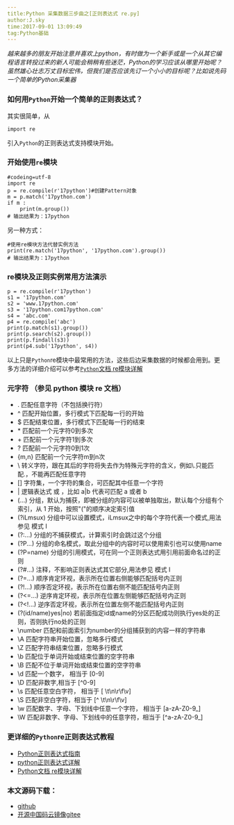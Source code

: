 ```yaml
---
title:Python 采集数据三步曲之[正则表达式 re.py]
author:J.sky
time:2017-09-01 13:09:49
tag:Python基础
---
```


_越来越多的朋友开始注意并喜欢上python，有时做为一个新手或是一个从其它编程语言转投过来的新人可能会稍稍有些迷茫，Python的学习应该从哪里开始呢？虽然雄心壮志万丈目标宏伟，但我们是否应该先订一个小小的目标呢？比如说先码一个简单的Python采集器_

### 如何用`Python`开始一个简单的正则表达式？

其实很简单，从

    import re

引入`Python`的正则表达式支持模块开始。

### 开始使用`re`模块

<pre><code class="python">#codeing=utf-8
import re
p = re.compile(r'17python')#创建Pattern对象
m = p.match('17python.com')
if m :
    print(m.group())
# 输出结果为：17python
</code></pre>

另一种方式：

<pre><code class="python">#使用re模块方法代替实例方法
print(re.match('17python', '17python.com').group())
# 输出结果为：17python
</code></pre>

### re模块及正则实例常用方法演示

<pre><code class="python">p = re.compile(r'17python')
s1 = '17python.com'
s2 = 'www.17python.com'
s3 = '17python.com17python.com'
s4 = 'abc.com'
p4 = re.compile('abc')
print(p.match(s1).group())
print(p.search(s2).group())
print(p.findall(s3))
print(p4.sub('17python', s4))
</code></pre>

以上只是`Python`re模块中最常用的方法，这些后边采集数据的时候都会用到。更多方法的详细介绍可以参考[`Python`文档 re模块详解](http://python.usyiyi.cn/translate/python_352/library/re.html#module-re)

### 元字符 （参见 python 模块 re 文档）

* .                    匹配任意字符（不包括换行符）
* ^                    匹配开始位置，多行模式下匹配每一行的开始
* $                    匹配结束位置，多行模式下匹配每一行的结束
* \*                    匹配前一个元字符0到多次
* \+                    匹配前一个元字符1到多次
* ?                    匹配前一个元字符0到1次
* {m,n}                匹配前一个元字符m到n次
* \\                   转义字符，跟在其后的字符将失去作为特殊元字符的含义，例如\\.只能匹配.，不能再匹配任意字符
* []                   字符集，一个字符的集合，可匹配其中任意一个字符
* |                    逻辑表达式 或 ，比如 a|b 代表可匹配 a 或者 b
* (...)                分组，默认为捕获，即被分组的内容可以被单独取出，默认每个分组有个索引，从 1 开始，按照"("的顺序决定索引值
* (?iLmsux)            分组中可以设置模式，iLmsux之中的每个字符代表一个模式,用法参见 模式 I
* (?:...)              分组的不捕获模式，计算索引时会跳过这个分组
* (?P<name>...)        分组的命名模式，取此分组中的内容时可以使用索引也可以使用name
* (?P=name)            分组的引用模式，可在同一个正则表达式用引用前面命名过的正则
* (?#...)              注释，不影响正则表达式其它部分,用法参见 模式 I
* (?=...)              顺序肯定环视，表示所在位置右侧能够匹配括号内正则
* (?!...)              顺序否定环视，表示所在位置右侧不能匹配括号内正则
* (?<=...)             逆序肯定环视，表示所在位置左侧能够匹配括号内正则
* (?<!...)             逆序否定环视，表示所在位置左侧不能匹配括号内正则
* (?(id/name)yes|no)   若前面指定id或name的分区匹配成功则执行yes处的正则，否则执行no处的正则
* \number              匹配和前面索引为number的分组捕获到的内容一样的字符串
* \A                   匹配字符串开始位置，忽略多行模式
* \Z                   匹配字符串结束位置，忽略多行模式
* \b                   匹配位于单词开始或结束位置的空字符串
* \B                   匹配不位于单词开始或结束位置的空字符串
* \d                   匹配一个数字， 相当于 [0-9]
* \D                   匹配非数字,相当于 [^0-9]
* \s                   匹配任意空白字符， 相当于 [ \t\n\r\f\v]
* \S                   匹配非空白字符，相当于 [^ \t\n\r\f\v]
* \w                   匹配数字、字母、下划线中任意一个字符， 相当于 [a-zA-Z0-9_]
* \W                   匹配非数字、字母、下划线中的任意字符，相当于 [^a-zA-Z0-9_]

### 更详细的`Python`re正则表达式教程

+ [Python正则表达式指南](http://www.cnblogs.com/huxi/archive/2010/07/04/1771073.html)
+ [python正则表达式详解](http://www.cnblogs.com/dyfblog/p/5880728.html)
+ [Python文档 re模块详解](http://python.usyiyi.cn/translate/python_352/library/re.html#module-re)

### 本文源码下载：

+ [github](https://github.com/bosichong/17python.com/tree/master/re)
+ [开源中国码云镜像gitee](https://gitee.com/J_Sky/17python.com/tree/master/re)